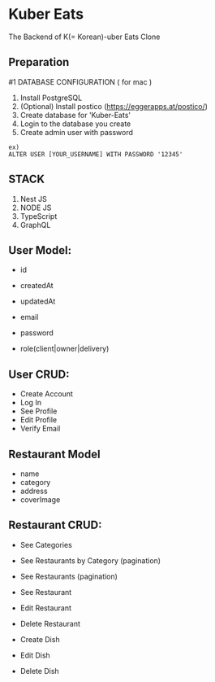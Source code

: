 # Kuber Eats

The Backend of K(= Korean)-uber Eats Clone

## Preparation

#1 DATABASE CONFIGURATION ( for mac )

1.  Install PostgreSQL
2.  (Optional) Install postico (https://eggerapps.at/postico/)
3.  Create database for 'Kuber-Eats'
4.  Login to the database you create
5.  Create admin user with password

```
ex)
ALTER USER [YOUR_USERNAME] WITH PASSWORD '12345'
```

## STACK

1. Nest JS
2. NODE JS
3. TypeScript
4. GraphQL

## User Model:

- id
- createdAt
- updatedAt

- email
- password
- role(client|owner|delivery)

## User CRUD:

- Create Account
- Log In
- See Profile
- Edit Profile
- Verify Email

## Restaurant Model

- name
- category
- address
- coverImage

## Restaurant CRUD:

- See Categories
- See Restaurants by Category (pagination)
- See Restaurants (pagination)
- See Restaurant

- Edit Restaurant
- Delete Restaurant

- Create Dish
- Edit Dish
- Delete Dish
